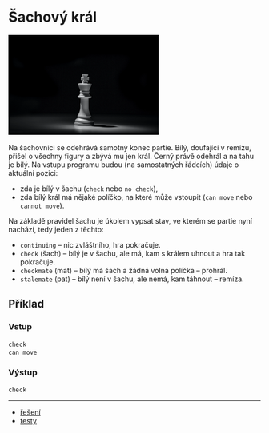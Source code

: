 # Šachový král

<img src="cover.webp" height="200" alt="ilustrace"/>

Na šachovnici se odehrává samotný konec partie. Bílý, doufající v remízu, přišel o všechny figury a zbývá mu jen král.
Černý právě odehrál a na tahu je bílý. Na vstupu programu budou (na samostatných řádcích) údaje o aktuální pozici:

- zda je bílý v šachu (`check` nebo `no check`),
- zda bílý král má nějaké políčko, na které může vstoupit (`can move` nebo `cannot move`).

Na základě pravidel šachu je úkolem vypsat stav, ve kterém se partie nyní nachází, tedy jeden z těchto:

- `continuing` – nic zvláštního, hra pokračuje.
- `check` (šach) – bílý je v šachu, ale má, kam s králem uhnout a hra tak pokračuje.
- `checkmate` (mat) – bílý má šach a žádná volná políčka – prohrál.
- `stalemate` (pat) – bílý není v šachu, ale nemá, kam táhnout – remíza.

## Příklad

### Vstup

```
check
can move
```

### Výstup

```
check
```

---

- [řešení](reseni)
- [testy](testy)
